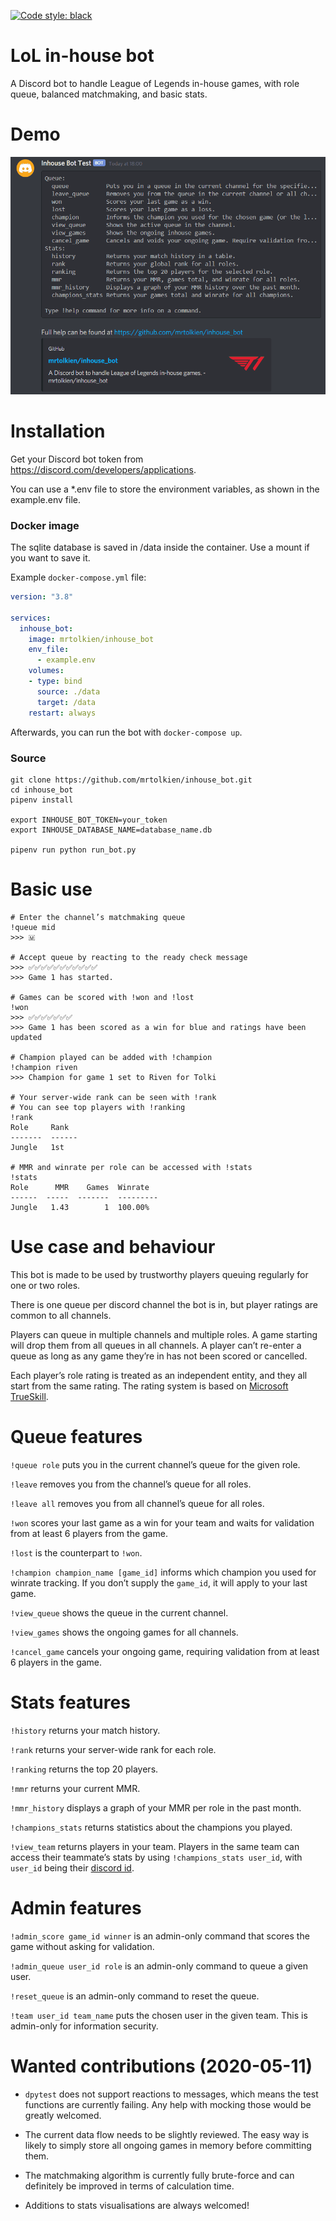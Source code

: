 [![Code style: black](https://img.shields.io/badge/code%20style-black-000000.svg)](https://github.com/psf/black)

# LoL in-house bot
A Discord bot to handle League of Legends in-house games, with role queue, balanced matchmaking, and basic stats.

# Demo
![Demo](inhouse_bot_demo.gif)

# Installation
Get your Discord bot token from https://discord.com/developers/applications.

You can use a \*.env file to store the environment variables, as shown in the example.env file.

### Docker image
The sqlite database is saved in /data inside the container. Use a mount if you want to save it.

Example `docker-compose.yml` file:
```yaml
version: "3.8"

services:
  inhouse_bot:
    image: mrtolkien/inhouse_bot
    env_file:
      - example.env
    volumes:
    - type: bind
      source: ./data
      target: /data
    restart: always
```

Afterwards, you can run the bot with `docker-compose up`.

### Source
```shell script
git clone https://github.com/mrtolkien/inhouse_bot.git
cd inhouse_bot
pipenv install

export INHOUSE_BOT_TOKEN=your_token
export INHOUSE_DATABASE_NAME=database_name.db

pipenv run python run_bot.py
```

# Basic use
```
# Enter the channel’s matchmaking queue
!queue mid
>>> 🇲

# Accept queue by reacting to the ready check message
>>> ✅✅✅✅✅✅✅✅✅✅✅
>>> Game 1 has started.

# Games can be scored with !won and !lost
!won
>>> ✅✅✅✅✅✅✅
>>> Game 1 has been scored as a win for blue and ratings have been updated

# Champion played can be added with !champion
!champion riven
>>> Champion for game 1 set to Riven for Tolki

# Your server-wide rank can be seen with !rank
# You can see top players with !ranking
!rank
Role     Rank
-------  ------
Jungle   1st

# MMR and winrate per role can be accessed with !stats
!stats
Role      MMR    Games  Winrate
------  -----  -------  ---------
Jungle   1.43        1  100.00%
```

# Use case and behaviour

This bot is made to be used by trustworthy players queuing regularly for one or two roles.

There is one queue per discord channel the bot is in, but player ratings are common to all channels.

Players can queue in multiple channels and multiple roles. A game starting will drop them from 
all queues in all channels. A player can’t re-enter a queue as long as any game they’re in has not been scored or 
cancelled.

Each player’s role rating is treated as an independent entity, and they all start from the same rating.
The rating system is based on [Microsoft TrueSkill](https://en.wikipedia.org/wiki/TrueSkill).

# Queue features
`!queue role` puts you in the current channel’s queue for the given role.

`!leave` removes you from the channel’s queue for all roles.

`!leave all` removes you from all channel’s queue for all roles.

`!won` scores your last game as a win for your team and waits for validation from at least 6 players from the game.

`!lost` is the counterpart to `!won`.

`!champion champion_name [game_id]` informs which champion you used for winrate tracking.
If you don’t supply the `game_id`, it will apply to your last game.

`!view_queue` shows the queue in the current channel.

`!view_games` shows the ongoing games for all channels.

`!cancel_game` cancels your ongoing game, requiring validation from at least 6 players in the game.
 
# Stats features
`!history` returns your match history.

`!rank` returns your server-wide rank for each role.

`!ranking` returns the top 20 players.

`!mmr` returns your current MMR.

`!mmr_history` displays a graph of your MMR per role in the past month.

`!champions_stats` returns statistics about the champions you played.

`!view_team` returns players in your team. Players in the same team can access their teammate’s stats by using
`!champions_stats user_id`, with `user_id` being their 
[discord id](https://support.discord.com/hc/en-us/articles/206346498-Where-can-I-find-my-User-Server-Message-ID-).

# Admin features
`!admin_score game_id winner` is an admin-only command that scores the game without asking for validation.

`!admin_queue user_id role` is an admin-only command to queue a given user.

`!reset_queue` is an admin-only command to reset the queue.

`!team user_id team_name` puts the chosen user in the given team. This is admin-only for information security.

# Wanted contributions (2020-05-11)
- `dpytest` does not support reactions to messages, which means the test functions are currently failing.
Any help with mocking those would be greatly welcomed.

- The current data flow needs to be slightly reviewed. The easy way is likely to simply store all ongoing games in memory
before committing them.

- The matchmaking algorithm is currently fully brute-force and can definitely be improved in terms of calculation time.

- Additions to stats visualisations are always welcomed!
